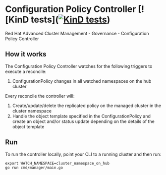 [comment]: # ( Copyright Contributors to the Open Cluster Management project )

# Configuration Policy Controller [![KinD tests]([![KinD tests](https://github.com/open-cluster-management/config-policy-controller/actions/workflows/kind.yml/badge.svg?branch=main&event=push)](https://github.com/open-cluster-management/config-policy-controller/actions/workflows/kind.yml))
Red Hat Advanced Cluster Management - Governance - Configuration Policy Controller

## How it works

The Configuration Policy Controller watches for the following triggers to execute a reconcile:

1. ConfigurationPolicy changes in all watched namespaces on the hub cluster

Every reconcile the controller will:

1. Create/update/delete the replicated policy on the managed cluster in the cluster namespace
2. Handle the object template specified in the ConfigurationPolicy and create an object and/or status update depending on the details of the object template

## Run

To run the controller locally, point your CLI to a running cluster and then run:
```
export WATCH_NAMESPACE=cluster_namespace_on_hub
go run cmd/manager/main.go
```
<!---
Date: 9/09/2020
-->